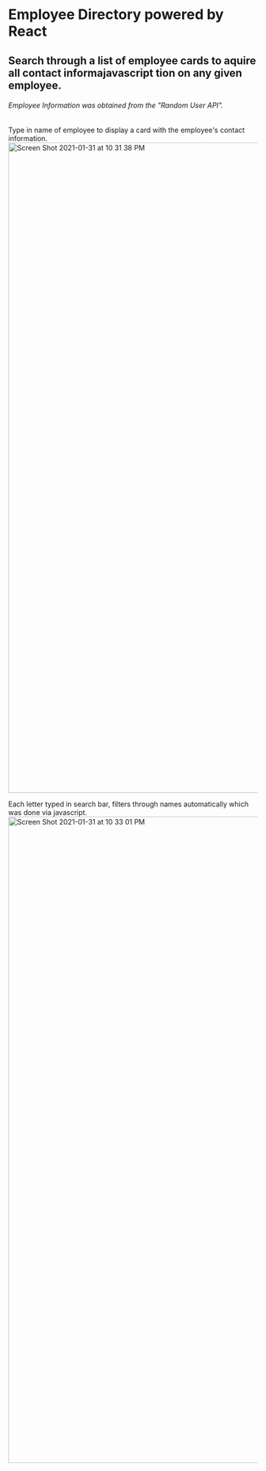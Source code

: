# Employee Directory powered by React

## Search through a list of employee cards to aquire all contact informajavascript tion on any given employee. 
###### Employee Information was obtained from the "Random User API".


Type in name of employee to display a card with the employee's contact information. 
<img width="1315" alt="Screen Shot 2021-01-31 at 10 31 38 PM" src="https://user-images.githubusercontent.com/68711930/106411899-5dc13a00-6414-11eb-94d3-6165fc142921.png">

Each letter typed in search bar, filters through names automatically which was done via javascript. 
<img width="1307" alt="Screen Shot 2021-01-31 at 10 33 01 PM" src="https://user-images.githubusercontent.com/68711930/106412209-27d08580-6415-11eb-8161-92eb56630370.png">
